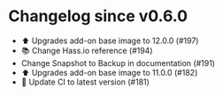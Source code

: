 # Changelog since v0.6.0
- ⬆️ Upgrades add-on base image to 12.0.0 (#197) 
- 📚 Change Hass.io reference (#194) 
- Change Snapshot to Backup in documentation (#191) 
- ⬆️ Upgrades add-on base image to 11.0.0 (#182) 
- 🚀 Update CI to latest version (#181) 

